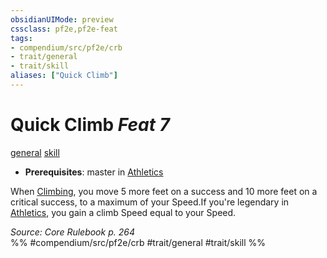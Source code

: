 ```yaml
---
obsidianUIMode: preview
cssclass: pf2e,pf2e-feat
tags:
- compendium/src/pf2e/crb
- trait/general
- trait/skill
aliases: ["Quick Climb"]
---
```

# Quick Climb  *Feat 7*  
[general](/rules/traits/general.md)  [skill](/rules/traits/skill.md)  

- **Prerequisites**: master in [Athletics](/compendium/skills.md#Athletics)

When [Climbing](/rules/actions/climb.md), you move 5 more feet on a success and 10 more feet on a critical success, to a maximum of your Speed.If you're legendary in [Athletics](/compendium/skills.md#Athletics), you gain a climb Speed equal to your Speed.

*Source: Core Rulebook p. 264*  
%% #compendium/src/pf2e/crb #trait/general #trait/skill %%